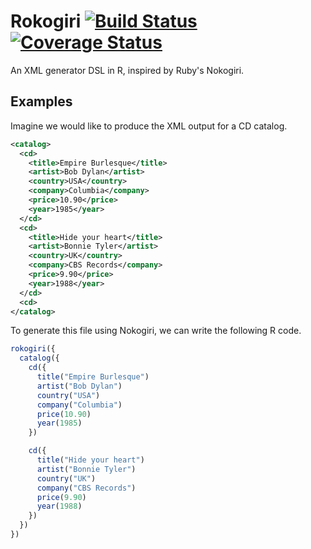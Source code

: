 Rokogiri [![Build Status](https://travis-ci.org/robertzk/rokogiri.svg?branch=master)](https://travis-ci.org/robertzk/rokogiri.svg?branch=master) [![Coverage Status](https://coveralls.io/repos/robertzk/rokogiri/badge.svg?branch=master)](https://coveralls.io/r/robertzk/rokogiri?branch=master)
==============

An XML generator DSL in R, inspired by Ruby's Nokogiri.

Examples
--------

Imagine we would like to produce the XML output for a CD catalog.

```xml
<catalog>
  <cd>
    <title>Empire Burlesque</title>
    <artist>Bob Dylan</artist>
    <country>USA</country>
    <company>Columbia</company>
    <price>10.90</price>
    <year>1985</year>
  </cd>
  <cd>
    <title>Hide your heart</title>
    <artist>Bonnie Tyler</artist>
    <country>UK</country>
    <company>CBS Records</company>
    <price>9.90</price>
    <year>1988</year>
  </cd>
  <cd>
</catalog>
```

To generate this file using Nokogiri, we can write the following R code.

```r
rokogiri({
  catalog({
    cd({
      title("Empire Burlesque")
      artist("Bob Dylan")
      country("USA")
      company("Columbia")
      price(10.90)
      year(1985)
    })

    cd({
      title("Hide your heart")
      artist("Bonnie Tyler")
      country("UK")
      company("CBS Records")
      price(9.90)
      year(1988)
    })
  })
}) 
```

